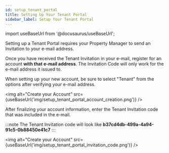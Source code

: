```yaml
---
id: setup_tenant_portal
title: Setting Up Your Tenant Portal
sidebar_label: Setup Your Tenant Portal
---
```


import useBaseUrl from '@docusaurus/useBaseUrl';

Setting up a Tenant Portal requires your Property Manager to send an Invitation to your e-mail address.

Once you have received the Tenant Invitation in your e-mail, register for an account **with that e-mail address**.  The Invitation Code will only work for the e-mail address it issued to.

When setting up your new account, be sure to select "Tenant" from the options after verifying your e-mail address.

><div class="image-frame">
  <img alt="Create your Account" src={useBaseUrl('img/setup_tenant_portal_account_creation.png')} />
</div>


After finalizing your account information, enter the Tenant Invitation code that was included in the e-mail.

:::note
The Tenant Invitation code will look like **b37cd4db-499a-4a94-91c5-0b88450e41c7**
:::

><div class="image-frame">
  <img alt="Create your Account" src={useBaseUrl('img/setup_tenant_portal_invitation_code.png')} />
</div>